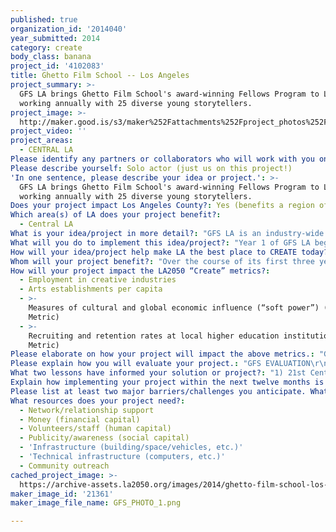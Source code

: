 ```yaml
---
published: true
organization_id: '2014040'
year_submitted: 2014
category: create
body_class: banana
project_id: '4102083'
title: Ghetto Film School -- Los Angeles
project_summary: >-
  GFS LA brings Ghetto Film School's award-winning Fellows Program to LA,
  working annually with 25 diverse young storytellers. 
project_image: >-
  http://maker.good.is/s3/maker%252Fattachments%252Fproject_photos%252Fimages%252F21361%252Fdisplay%252FGFS_PHOTO_1.png=c570x385
project_video: ''
project_areas:
  - CENTRAL LA
Please identify any partners or collaborators who will work with you on this project.: "HOLA\r\nHeart of Los Angeles (HOLA) is GFS’ key local partner, an acclaimed \r\nnonprofit with a 25-year history in MacArthur Park delivering exceptional  programs in academics, arts and athletics to 2400 youth annually. HOLA's knowledge of Los Angeles and experience working with young people in MacArthur Park is critical for GFS LA's first season in Los Angeles, as Ghetto Film School brings 15 years of experience in the South Bronx to the west coast for the first time.  \r\n\r\nSpecific to GFS LA, HOLA provides the following:\r\n- Direct referrals to 70+ feeder schools for student recruitment\r\n- Marketing support through digital/social media and PR channels\r\n- Classroom and computer lab space for daily instruction\r\n- Access to 4 major facilities and neighboring Lafayette Park for \r\nproduction exercises, screenings and guest speaker visits.  \r\n\r\nLA FILM INDUSTRY\r\nCollaboration with 21st Century Fox, along with other LA based film studios and partners in the film industry, is essential to the success of GFS LA. GFS LA students will participate in regular site visits to studio lots, development offices and post houses, weekly trips to top LA cinemas, museums and art galleries, and an international production trip during the annual GFS LA Thesis Project."
Please describe yourself: Solo actor (just us on this project!)
'In one sentence, please describe your idea or project.': >-
  GFS LA brings Ghetto Film School's award-winning Fellows Program to LA,
  working annually with 25 diverse young storytellers. 
Does your project impact Los Angeles County?: Yes (benefits a region of LA County)
Which area(s) of LA does your project benefit?:
  - Central LA
What is your idea/project in more detail?: "GFS LA is an industry-wide creative education initiative in the MacArthur Park community of LA that brings Ghetto Film School's (GFS) educational model to the west coast. GFS is an independent film organization dedicated to the development of the next generation of great American storytellers. \r\n\r\nThe project cultivates a group of diverse young storytellers who will complete a free 30-month pre-professional immersion in cinematic storytelling and production training through the GFS Fellows Program. Fellows write, direct, and edit original short films, commercials, animations, and other creative content, studying under top filmmakers and industry experts.\r\n"
What will you do to implement this idea/project?: "Year 1 of GFS LA began in June 2014. GFS LA delivers 1000+ hours of direct instruction per student over a 30-month engagement, featuring 9 sequential courses in film production, creative writing & college/industry preparation. These courses include:\r\n\r\nGHETTOFILM101\r\n- 9-week immersion into narrative filmmaking (Jun-Aug; Mon-Thu, 10am-5pm)\r\n- Includes daily workshops, screenings, production assignments and talks from top filmmakers\r\n- Fellows create individual 6-minute no-dialogue shorts\r\n- Culminates in a Public Screening for 300+ audience members at a prominent LA theater\r\n\r\nINDUSTRY101\r\n- 3-month commercial project with partner Wieden+Kennedy (Oct-Dec; Sat 10am-5pm, select afterschool)\r\n- Fellows produce original spots for W+K client brands, e.g. Levi’s, Jordan, Target\r\n\r\nDIALOGUE SHORTS\r\n- 6-week partner film project (Jan-Feb; Sat 10am-5pm, select afterschool)\r\n- Fellows work in teams of 2 to create 2-minute shorts with dialogue\r\n- Guest instructors include top screenwriters and TV showrunners\r\n\r\nTHESIS PROJECT\r\n- 3-month real-world collaborative film production (Apr-Jun; Sat 10am-5pm, select afterschool)\r\n- Fellows write 15-page scripts and select the winning script for production, then compete for crew positions (e.g. director, cinematographer, editor) while receiving specialized training in these areas\r\n- Thesis Film is shot in a foreign location (e.g. South Africa, China, Uganda, Brazil) and premieres at a major LA venue\r\n\r\nCOLLEGE RESIDENTIAL\r\n- 4-week on-campus immersion at partner Loyola-Marymount University (Jul; Sun-Sat, all-day)\r\n- Fellows attend writing & film studies courses, plus financial aid and essay support\r\n- College Residential concludes with a campus showcase of Fellows’ top creative work\r\n\r\nANIMATION PROJECT\r\n- 3-month training in digital animation (Oct-Dec; Sat 10am-1pm, select afterschool)\r\n- Fellows create animated shorts using stop-motion techniques and Flash software\r\n- Guest instructors include animators/writers from partner Studio Ghibli\r\n\r\nCOLLEGE/SAT TRAINING\r\n- 6-month college prep course (Oct-Mar; Sat 2pm-5pm, select afterschool)\r\n- SAT and essay workshops, group campus visits, and financial aid classes\r\n\r\nDIGITAL BODEGA\r\n- Millennial-powered production company led by top Fellows Program graduates\r\n- DB creates custom media content (e.g. Commercials, Branded, Research) \r\n\r\nGRADUATE FILM COMPETITION\r\n- 3-month showcase competition for Fellows graduates (Oct-Nov; screening in Dec)"
How will your idea/project help make LA the best place to CREATE today? In 2050?: "CREATIVE EDUCATION IN LA\r\nThere is no program currently operating in LA that delivers the kind of service that GFS LA does: free, rigorous, high-quality creative education for diverse teenage storytellers, grounded in cinema studies and real-world production training. \r\n\r\nOur commitment is to deliver programming to our community in MacArthur Park (the most densely populated region in the US west of the Mississippi), and to students throughout all of LA County, and to connect homegrown talent in LA to lifelong creative and professional opportunities in the film, media and entertainment industries that are based here. \r\n\r\nDIVERSITY\r\nThe current industry-wide lack of diversity is a root problem both for the creative industries and for underrepresented groups seeking authentic access to professional opportunities in a wide variety of creative fields, particularly in Los Angeles. \r\n\r\nWe believe that the quality of our student work and the quality of our programming enables substantive change by connecting two populations that lack the ability to connect with each other: a vast pool of eager creative talent throughout Los Angeles and film and media businesses that are eager to recruit new voices from underrepresented backgrounds. \r\n"
Whom will your project benefit?: "Over the course of its first three years, GFS LA will work with 75 diverse young storytellers, each completing a 30-month college-level pre-professional immersion in cinematic storytelling and production training. GFS LA annually works with 25 young filmmakers, ages 14-19. \r\n\r\nWithout exception, no GFS student has had the experience, training, family connections or financial ability to independently pursue a career in filmmaking. Enrollment is free for all students.\r\n\r\nGhetto Film School is the only creative education organization in LA with the stated goal of connecting emerging filmmakers of color to careers in film, media and creative industries.\r\n"
How will your project impact the LA2050 “Create” metrics?:
  - Employment in creative industries
  - Arts establishments per capita
  - >-
    Measures of cultural and global economic influence (“soft power”) (Dream
    Metric)
  - >-
    Recruiting and retention rates at local higher education institutions (Dream
    Metric)
Please elaborate on how your project will impact the above metrics.: "GFS LA GOALS\r\nGFS LA is a creative education initiative with the purpose of engaging  young people in Los Angeles with an immersive and demanding curriculum. The Ghetto Film School Fellows Program brings rigorous arts training to young people and areas not typically targeted with such training, fostering a relationship between a diverse group of young filmmakers and the film and creative industries. \r\n\r\nCREATIVE EDUCATION\r\nAs the historic emphasis on industrial and purely analytical skill-sets fades, the United States’ public education system is in serious need of an infusion of innovation to remain globally competitive in the 21st Century. \r\n\r\nFilmmaking serves as a powerful vehicle for delivering this outcome. It is a collaborative, industrial art form that requires the ability to conceive, design, communicate, plan, execute and evaluate. Such an education broadens perspectives and provides a strong foundation for the successful pursuit of aspirations in any field. The ability to think creatively – to use versatile, innovative, and expressive skill-sets – is crucial in creating the kind of products and projects that will flourish in the 21st Century. \r\n\r\nGFS is a pioneer in the field of creative education, building an award-winning, replicable model for all participants in the American education system. "
Please explain how you will evaluate your project.: "GFS EVALUATION\r\nGFS evaluates its programs and correlative student performance on the basis of students’ creative work. GFS is a Product Focused organization; while we acknowledge the importance of Process, we place emphasis on the final outcome of a project rather than the effort demonstrated in the process of creating it. \r\n\r\nThis encourages our students to understand that advancing in creative industries is a direct reflection of the “job well done” and not just the work involved. This approach is meritocratic, and emphasizes meeting deadlines, problem solving and accountability – a radical departure from the way teens are educated today.\r\n\r\nCREATIVE WORK\r\nGFS uses the following to evaluate the success of GFS LA:\r\n- All 25 students create 6-minute non-dialogue shorts\r\n- All 25 students produce original commercial spots\r\n- All 25 students create 2-minute dialogue shorts (in teams of 2)\r\n- All 25 students write a 15-page script\r\n- All 25 students create animated shorts\r\n- All 25 students complete 6-month SAT Prep Course\r\n\r\n\r\nACADEMIC SUCCESS\r\nGFS also uses the following metrics to measure  the success of GFS LA: \r\n- 100% of GFS LA Fellows graduate from high school\r\n- 100% of GFS LA Fellows are accepted to college\r\n\r\nA 2012 study found that students who attend GFS’ programs graduate from high school at double the rate of their peers and more than 80% of GFS alumni go on to enroll in college. Students have been accepted to prominent universities and colleges (recent examples include Columbia University, NYU/Tisch School of the Arts, and Oberlin College). \r\n\r\n\r\n"
What two lessons have informed your solution or project?: "1) 21st Century Skills: Ghetto Film School aims to prepare its students for the workforce and industries of the 21st Century. According to recent research and writing like that of Daniel Pink (\"Drive\"), knowledge-based competencies are quickly becoming obsolete. We do not know what kind of innovation the 21st Century will bring, but we do know that creativity is immune to obsolescence. It is imperative to teach creative skills such as writing, storytelling, graphics, design and presentation in order to help participants better navigate future opportunities across a broader range of creative industries.\r\n\r\n2) High Expectations: Over the past fifteen years, Ghetto Film School has developed a culture and theory of change grounded in High Expectations for our students, which mirrors the realities of creative industries. We have learned that this is essential to the efficacy of creative education, and that no curriculum is complete without a culture that sustains it. One cannot exist without the other, and the GFS ethos is as essential to the study of film as the films themselves. Learning a skill set cannot be accomplished through content alone, and students must also acquire the necessary attitude and behavioral skills that accompany the technical and critical thinking skills.  "
Explain how implementing your project within the next twelve months is an achievable goal.: "Year 1 of GFS LA began June 16, 2014. Ghetto Film School's Los Angeles office is run by a dedicated staff committed to overseeing the implementation of the Fellows Program in Los Angeles. \r\n\r\nGFS LA is run by Executive Director Stosh Mintek, who has over 10 years experience leading GFS programs & development. Mr. Mintek oversaw the launch of GFS LA, and is currently in charge of its design, publicity, & fundraising. \r\n\r\nThe GFSLA Program Coordinator, Alvy Johnson, is a GFS alumna with over six years of experience leading GFS classes & Thesis Trips abroad. She oversees recruitment, instruction, and pedagogy. \r\n\r\nThe Program is also assisted by Teaching Artists, Filmmakers in Residence, and an Industry and College Coordinator. Essential to instruction are the many visiting Guest Artists --- working directors, producers screenwriters, cinematographers, and editors working in the industry (2014 Guest Artists include David O. Russell, Catherine Hardwicke, Ken Ziffren, among many others). \r\n\r\nWith support from industry partners and professionals, GFS LA has unprecedented access to the film industry in Los Angeles. Using the award-winning curriculum developed over the past fifteen years in New York City, GFS LA will continue to serve 25 young Los Angeles filmmakers annually.  "
Please list at least two major barriers/challenges you anticipate. What is your strategy for ensuring a successful implementation?: "1) New Location: Ghetto Film School has been operating in the South Bronx section of New York City for the past fifteen years, and our MacArthur Park location is an expansion of our operation to the west coast. In order to make sure that we develop roots in the community, we have connected with community leaders -- including Heart of Los Angeles (HOLA), an acclaimed non-profit organization that empowers thousands of local youth. By partnering with HOLA, GFS hopes to develop lasting relationships with other artistic groups and non-profits, as well as expand our outreach to the youth in Los Angeles.\r\n\r\n2) Sustainability of Culture: As we expand, it is crucial that Ghetto Film School maintain the same culture and model that has been so successful for the past fifteen years. If our curriculum is to be truly replicable, we need to ensure that all elements of the model are maintained and implemented by all new teachers and administrators. In order to accomplish this, GFS is establishing a new series of orientation and staff training sessions that will work to establish and generate in all GFS staff the culture that makes Ghetto Film School's creative education model unique and effective. "
What resources does your project need?:
  - Network/relationship support
  - Money (financial capital)
  - Volunteers/staff (human capital)
  - Publicity/awareness (social capital)
  - 'Infrastructure (building/space/vehicles, etc.)'
  - 'Technical infrastructure (computers, etc.)'
  - Community outreach
cached_project_image: >-
  https://archive-assets.la2050.org/images/2014/ghetto-film-school-los-angeles/maker.good.is/s3/maker%252Fattachments%252Fproject_photos%252Fimages%252F21361%252Fdisplay%252FGFS_PHOTO_1.png=c570x385.png
maker_image_id: '21361'
maker_image_file_name: GFS_PHOTO_1.png

---
```

